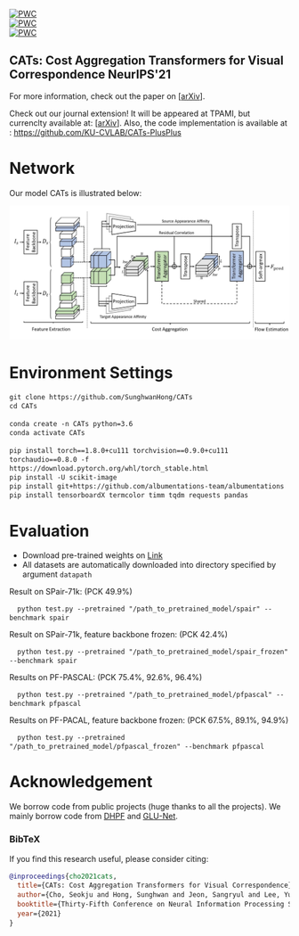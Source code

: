 [![PWC](https://img.shields.io/endpoint.svg?url=https://paperswithcode.com/badge/semantic-correspondence-with-transformers/semantic-correspondence-on-spair-71k)](https://paperswithcode.com/sota/semantic-correspondence-on-spair-71k?p=semantic-correspondence-with-transformers)<br>
[![PWC](https://img.shields.io/endpoint.svg?url=https://paperswithcode.com/badge/semantic-correspondence-with-transformers/semantic-correspondence-on-pf-pascal)](https://paperswithcode.com/sota/semantic-correspondence-on-pf-pascal?p=semantic-correspondence-with-transformers)<br>
[![PWC](https://img.shields.io/endpoint.svg?url=https://paperswithcode.com/badge/semantic-correspondence-with-transformers/semantic-correspondence-on-pf-willow)](https://paperswithcode.com/sota/semantic-correspondence-on-pf-willow?p=semantic-correspondence-with-transformers)

## CATs: Cost Aggregation Transformers for Visual Correspondence  NeurIPS'21
For more information, check out the paper on [[arXiv](https://arxiv.org/abs/2106.02520)].

Check out our journal extension! It will be appeared at TPAMI, but currenclty available at: [[arXiv](https://arxiv.org/pdf/2202.06817v1.pdf)].
Also, the code implementation is available at : https://github.com/KU-CVLAB/CATs-PlusPlus


# Network

Our model CATs is illustrated below:

![alt text](/images/ARCH.jpg)

# Environment Settings
```
git clone https://github.com/SunghwanHong/CATs
cd CATs

conda create -n CATs python=3.6
conda activate CATs

pip install torch==1.8.0+cu111 torchvision==0.9.0+cu111 torchaudio==0.8.0 -f https://download.pytorch.org/whl/torch_stable.html
pip install -U scikit-image
pip install git+https://github.com/albumentations-team/albumentations
pip install tensorboardX termcolor timm tqdm requests pandas
```

# Evaluation
- Download pre-trained weights on [Link](https://drive.google.com/drive/folders/1e5GhHbOpsWpLALZHw7Th0IXFqjc4s5pu?usp=share_link)
- All datasets are automatically downloaded into directory specified by argument `datapath`

Result on SPair-71k: (PCK 49.9%)

      python test.py --pretrained "/path_to_pretrained_model/spair" --benchmark spair

Result on SPair-71k, feature backbone frozen: (PCK 42.4%)

      python test.py --pretrained "/path_to_pretrained_model/spair_frozen" --benchmark spair

Results on PF-PASCAL: (PCK 75.4%, 92.6%, 96.4%)

      python test.py --pretrained "/path_to_pretrained_model/pfpascal" --benchmark pfpascal

Results on PF-PACAL, feature backbone frozen: (PCK 67.5%, 89.1%, 94.9%)

      python test.py --pretrained "/path_to_pretrained_model/pfpascal_frozen" --benchmark pfpascal
# Acknowledgement <a name="Acknowledgement"></a>

We borrow code from public projects (huge thanks to all the projects). We mainly borrow code from  [DHPF](https://github.com/juhongm999/dhpf) and [GLU-Net](https://github.com/PruneTruong/GLU-Net). 
### BibTeX
If you find this research useful, please consider citing:
````BibTeX
@inproceedings{cho2021cats,
  title={CATs: Cost Aggregation Transformers for Visual Correspondence},
  author={Cho, Seokju and Hong, Sunghwan and Jeon, Sangryul and Lee, Yunsung and Sohn, Kwanghoon and Kim, Seungryong},
  booktitle={Thirty-Fifth Conference on Neural Information Processing Systems},
  year={2021}
}
````
